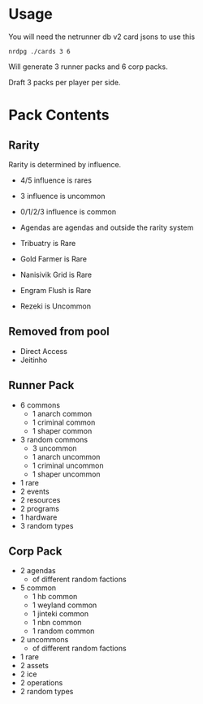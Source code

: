 # Usage

You will need the netrunner db v2 card jsons to use this

```
nrdpg ./cards 3 6
```

Will generate 3 runner packs and 6 corp packs.

Draft 3 packs per player per side.

# Pack Contents

## Rarity

Rarity is determined by influence.

- 4/5 influence is rares
- 3 influence is uncommon
- 0/1/2/3 influence is common
- Agendas are agendas and outside the rarity system

- Tribuatry is Rare
- Gold Farmer is Rare
- Nanisivik Grid is Rare
- Engram Flush is Rare
- Rezeki is Uncommon

## Removed from pool

- Direct Access
- Jeitinho

## Runner Pack

- 6 commons
  - 1 anarch common
  - 1 criminal common
  - 1 shaper common
- 3 random commons
  - 3 uncommon
  - 1 anarch uncommon
  - 1 criminal uncommon
  - 1 shaper uncommon
- 1 rare
- 2 events
- 2 resources
- 2 programs
- 1 hardware
- 3 random types

## Corp Pack

- 2 agendas
  - of different random factions
- 5 common
  - 1 hb common
  - 1 weyland common
  - 1 jinteki common
  - 1 nbn common
  - 1 random common
- 2 uncommons
  - of different random factions
- 1 rare
- 2 assets
- 2 ice
- 2 operations
- 2 random types
